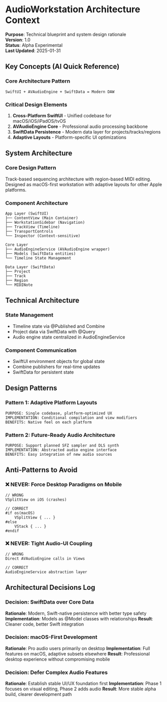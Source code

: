 # AudioWorkstation Architecture Context

**Purpose**: Technical blueprint and system design rationale  
**Version**: 1.0  
**Status**: Alpha Experimental  
**Last Updated**: 2025-01-31

## Key Concepts (AI Quick Reference)

### Core Architecture Pattern
```
SwiftUI + AVAudioEngine + SwiftData = Modern DAW
```

### Critical Design Elements
1. **Cross-Platform SwiftUI** - Unified codebase for macOS/iOS/iPadOS/tvOS
2. **AVAudioEngine Core** - Professional audio processing backbone
3. **SwiftData Persistence** - Modern data layer for projects/tracks/regions
4. **Adaptive Layouts** - Platform-specific UI optimizations

## System Architecture

### Core Design Pattern
Track-based sequencing architecture with region-based MIDI editing. Designed as macOS-first workstation with adaptive layouts for other Apple platforms.

### Component Architecture
```
App Layer (SwiftUI)
├── ContentView (Main Container)
├── WorkstationSidebar (Navigation)
├── TrackView (Timeline)
├── TransportControls
└── Inspector (Context-sensitive)

Core Layer
├── AudioEngineService (AVAudioEngine wrapper)
├── Models (SwiftData entities)
└── Timeline State Management

Data Layer (SwiftData)
├── Project
├── Track
├── Region
└── MIDINote
```

## Technical Architecture

### State Management
- Timeline state via @Published and Combine
- Project data via SwiftData with @Query
- Audio engine state centralized in AudioEngineService

### Component Communication
- SwiftUI environment objects for global state
- Combine publishers for real-time updates
- SwiftData for persistent state

## Design Patterns

### Pattern 1: Adaptive Platform Layouts
```
PURPOSE: Single codebase, platform-optimized UX
IMPLEMENTATION: Conditional compilation and view modifiers
BENEFITS: Native feel on each platform
```

### Pattern 2: Future-Ready Audio Architecture
```
PURPOSE: Support planned SFZ sampler and DLS synth
IMPLEMENTATION: Abstracted audio engine interface
BENEFITS: Easy integration of new audio sources
```

## Anti-Patterns to Avoid

### ❌ NEVER: Force Desktop Paradigms on Mobile
```
// WRONG
VSplitView on iOS (crashes)

// CORRECT
#if os(macOS)
	VSplitView { ... }
#else
	VStack { ... }
#endif
```

### ❌ NEVER: Tight Audio-UI Coupling
```
// WRONG
Direct AVAudioEngine calls in Views

// CORRECT
AudioEngineService abstraction layer
```

## Architectural Decisions Log

### Decision: SwiftData over Core Data
**Rationale**: Modern, Swift-native persistence with better type safety
**Implementation**: Models as @Model classes with relationships
**Result**: Cleaner code, better Swift integration

### Decision: macOS-First Development
**Rationale**: Pro audio users primarily on desktop
**Implementation**: Full features on macOS, adaptive subsets elsewhere
**Result**: Professional desktop experience without compromising mobile

### Decision: Defer Complex Audio Features
**Rationale**: Establish stable UI/UX foundation first
**Implementation**: Phase 1 focuses on visual editing, Phase 2 adds audio
**Result**: More stable alpha build, clearer development path
